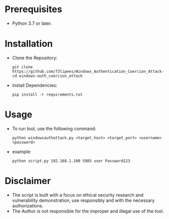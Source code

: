 # Prerequisites

- Python 3.7 or later.

# Installation

- Clone the Repository:

      git clone https://github.com/f3lipees/Windows_Authentication_Coercion_Attack-
      cd windows-auth_coercion_attack

- Install Dependencies:

      pip install -r requirements.txt

# Usage

- To run tool, use the following command:

      python windowsauthattack.py <target_host> <target_port> <username> <password>

- example:

      python script.py 192.168.1.100 5985 user Password123

# Disclaimer

- The script is built with a focus on ethical security research and vulnerability demonstration, use responsibly and with the necessary authorizations.
- The Author is not responsible for the improper and illegal use of the tool.
